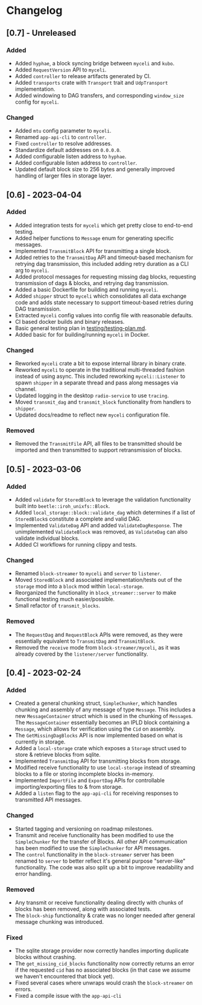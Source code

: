 # Changelog


## [0.7] - Unreleased

### Added

- Added `hyphae`, a block syncing bridge between `myceli` and `kubo`.
- Added `RequestVersion` API to `myceli`.
- Added `controller` to release artifacts generated by CI.
- Added `transports` crate with `Transport` trait and `UdpTransport` implementation.
- Added windowing to DAG transfers, and corresponding `window_size` config for `myceli`.

### Changed

- Added `mtu` config parameter to `myceli`.
- Renamed `app-api-cli` to `controller`.
- Fixed `controller` to resolve addresses.
- Standardize default addresses on `0.0.0.0`.
- Added configurable listen address to `hyphae`.
- Added configurable listen address to `controller`.
- Updated default block size to 256 bytes and generally improved handling of larger files in storage layer.

## [0.6] - 2023-04-04

### Added

- Added integration tests for `myceli` which get pretty close to end-to-end testing.
- Added helper functions to `Message` enum for generating specific messages.
- Implemented `TransmitBlock` API for transmitting a single block.
- Added retries to the `TransmitDag` API and timeout-based mechanism for retrying dag transmission, this included adding retry duration as a CLI arg to `myceli`.
- Added protocol messages for requesting missing dag blocks, requesting transmission of dags & blocks, and retrying dag transmission.
- Added a basic Dockerfile for building and running `myceli`.
- Added `shipper` struct to `myceli` which consolidates all data exchange code and adds state necessary to support timeout-based retries during DAG transmission.
- Extracted `myceli` config values into config file with reasonable defaults.
- CI based docker builds and binary releases.
- Basic general testing plan in [testing/testing-plan.md](testing/testing-plan.md).
- Added basic for for building/running `myceli` in Docker.

### Changed

- Reworked `myceli` crate a bit to expose internal library in binary crate.
- Reworked `myceli` to operate in the traditional multi-threaded fashion instead of using async. This included reworking `myceli::Listener` to spawn `shipper` in a separate thread and pass along messages via channel.
- Updated logging in the desktop `radio-service` to use `tracing`.
- Moved `transmit_dag` and `transmit_block` functionality from handlers to `shipper`.
- Updated docs/readme to reflect new `myceli` configuration file.

### Removed

- Removed the `TransmitFile` API, all files to be transmitted should be imported and then transmitted to support retransmission of blocks.

## [0.5] - 2023-03-06

### Added

- Added `validate` for `StoredBlock` to leverage the validation functionality built into `beetle::iroh_unixfs::Block`.
- Added `local_storage::block::validate_dag` which determines if a list of `StoredBlock`s constitute a complete and valid DAG.
- Implemented `ValidateDag` API and added `ValidateDagResponse`. The unimplemented `ValidateBlock` was removed, as `ValidateDag` can also validate individual blocks.
- Added CI workflows for running clippy and tests.

### Changed

- Renamed `block-streamer` to `myceli` and `server` to `listener`.
- Moved `StoredBlock` and associated implementation/tests out of the `storage` mod into a `block` mod within `local-storage`.
- Reorganized the functionality in `block_streamer::server` to make functional testing much easier/possible.
- Small refactor of `transmit_blocks`.

### Removed

- The `RequestDag` and `RequestBlock` APIs were removed, as they were essentially equivalent to `TransmitDag` and `TransmitBlock`.
- Removed the `receive` mode from `block-streamer/myceli`, as it was already covered by the `listener/server` functionality.

## [0.4] - 2023-02-24

### Added

- Created a general chunking struct, `SimpleChunker`, which handles chunking and assembly of any message of type `Message`. This includes a new `MessageContainer` struct which is used in the chunking of `Message`s. The `MessageContainer` essentially becomes an IPLD block containing a `Message`, which allows for verification using the `Cid` on assembly.
- The `GetMissingDagBlocks` API is now implemented based on what is currently in storage.
- Added a `local-storage` crate which exposes a `Storage` struct used to store & retrieve blocks from sqlite.
- Implemented `TransmitDag` API for transmitting blocks from storage.
- Modified receive functionality to use `local-storage` instead of streaming blocks to a file or storing incomplete blocks in-memory.
- Implemented `ImportFile` and `ExportDag` APIs for controllable importing/exporting files to & from storage.
- Added a `listen` flag to the `app-api-cli` for receiving responses to transmitted API messages.

### Changed

- Started tagging and versioning on roadmap milestones.
- Transmit and receive functionality has been modified to use the `SimpleChunker` for the transfer of Blocks. All other API communication has been modified to use the `SimpleChunker` for API messages.
- The `control` functionality in the `block-streamer` server has been renamed to `server` to better reflect it's general purpose "server-like" functionality. The code was also split up a bit to improve readability and error handling.

### Removed

- Any transmit or receive functionality dealing directly with chunks of blocks has been removed, along with associated tests.
- The `block-ship` functionality & crate was no longer needed after general message chunking was introduced.

### Fixed

- The sqlite storage provider now correctly handles importing duplicate blocks without crashing.
- The `get_missing_cid_blocks` functionality now correctly returns an error if the requested `cid` has no associated blocks (in that case we assume we haven't encountered that block yet).
- Fixed several cases where unwraps would crash the `block-streamer` on errors.
- Fixed a compile issue with the `app-api-cli`